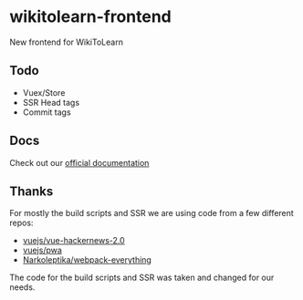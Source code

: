 # wikitolearn-frontend

New frontend for WikiToLearn

## Todo

* Vuex/Store
* SSR Head tags
* Commit tags

## Docs

Check out our [official documentation](docs/Index.md)

## Thanks

For mostly the build scripts and SSR we are using code from a few different repos:

* [vuejs/vue-hackernews-2.0](https://github.com/vuejs/vue-hackernews-2.0)
* [vuejs/pwa](https://github.com/vuejs/pwa/)
* [Narkoleptika/webpack-everything](https://github.com/Narkoleptika/webpack-everything)

The code for the build scripts and SSR was taken and changed for our needs.
